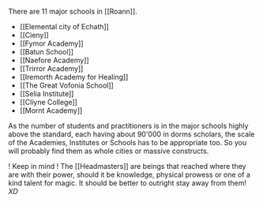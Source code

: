 There are 11 major schools in [[Roann]].
- [[Elemental city of Echath]]
- [[Cieny]]
- [[Fymor Academy]]
- [[Batun School]]
- [[Naefore Academy]]
- [[Trirror Academy]]
- [[Iremorth Academy for Healing]]
- [[The Great Vofonia School]]
- [[Selia Institute]]
- [[Cliyne College]]
- [[Mornt Academy]]


As the number of students and practitioners is in the major schools highly above the standard, each having about 90'000 in dorms scholars, the scale of the Academies, Institutes or Schools has to be appropriate too. So you will probably find them as whole cities or massive constructs.

! Keep in mind !
The [[Headmasters]] are beings that reached where they are with their power, should it be knowledge, physical prowess or one of a kind talent for magic. It should be better to outright stay away from them! *XD*